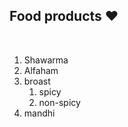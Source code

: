 ## Food products :heart:

<br>

1. Shawarma
2. Alfaham
3. broast
   1. spicy
   2. non-spicy
4. mandhi
